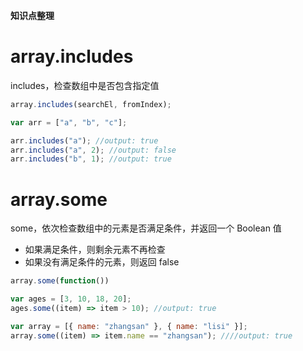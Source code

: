 **知识点整理**

# array.includes

includes，检查数组中是否包含指定值

```javascript
array.includes(searchEl, fromIndex);
```

```javascript
var arr = ["a", "b", "c"];

arr.includes("a"); //output: true
arr.includes("a", 2); //output: false
arr.includes("b", 1); //output: true
```

# array.some

some，依次检查数组中的元素是否满足条件，并返回一个 Boolean 值

- 如果满足条件，则剩余元素不再检查
- 如果没有满足条件的元素，则返回 false

```javascript
array.some(function())
```

```javascript
var ages = [3, 10, 18, 20];
ages.some((item) => item > 10); //output: true

var array = [{ name: "zhangsan" }, { name: "lisi" }];
array.some((item) => item.name == "zhangsan"); ////output: true
```

